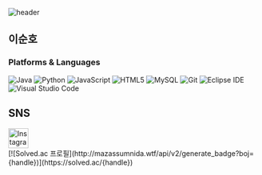 ![header](https://capsule-render.vercel.app/api?type=waving&color=gradient&height=300&section=header&text=welcome&fontSize=70)
<h2>이순호</h2>



### Platforms & Languages
![Java](https://img.shields.io/badge/Java-007396.svg?&style=for-the-badge&logo=Java&logoColor=white)
![Python](https://img.shields.io/badge/Python-3776AB.svg?&style=for-the-badge&logo=Python&logoColor=white)
![JavaScript](https://img.shields.io/badge/JavaScript-F7DF1E.svg?&style=for-the-badge&logo=JavaScript&logoColor=white)
![HTML5](https://img.shields.io/badge/HTML5-E34F26.svg?&style=for-the-badge&logo=HTML5&logoColor=white)
![MySQL](https://img.shields.io/badge/MySQL-4479A1.svg?&style=for-the-badge&logo=MySQL&logoColor=white)
![Git](https://img.shields.io/badge/Git-F05032.svg?&style=for-the-badge&logo=Git&logoColor=white)
![Eclipse IDE](https://img.shields.io/badge/Eclipse%20IDE-2C2255.svg?&style=for-the-badge&logo=Eclipse%20IDE&logoColor=white)
![Visual Studio Code](https://img.shields.io/badge/Visual%20Studio%20Code-007ACC.svg?&style=for-the-badge&logo=Visual%20Studio%20Code&logoColor=white)
<h2>SNS</h2>
<a href=https://www.instagram.com/s__ho0901/>
  <img src="https://upload.wikimedia.org/wikipedia/commons/9/95/Instagram_logo_2022.svg" alt="Instagram" width="40" height="40">
</a> <br>
[![Solved.ac
프로필](http://mazassumnida.wtf/api/v2/generate_badge?boj={handle})](https://solved.ac/{handle})




